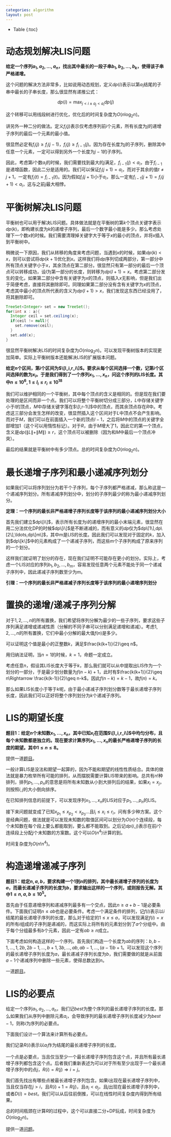 ```yaml
---
categories: algorithm
layout: post
---
```


- Table
{:toc}

# 动态规划解决LIS问题

**给定一个序列$a_1,a_2,\ldots, a_n$，找出其中最长的一段子串$b_1,b_2,\ldots, b_k$，使得该子串严格递增。**

这个问题的解决方法非常多，比如说用动态规划，定义$dp(i)$表示以第$a_i$结尾的子串中最长的子串长度，那么很显然有递推公式：

$$
dp(i)=\max_{j<i\land a_j<a_i}dp(j)
$$

这个转移可以用线段树进行优化，优化后的时间复杂度为$O(n\log_2n)$。

讲另外一种二分的做法。定义$f_i(j)$表示仅考虑序列前$i$个元素，所有长度为$j$的递增子序列的最后一个元素的最小值。

很显然必定有$f_i(j)\geq f_i(j-1)$，$f_i(j)\geq f_{i-1}(j)$。因为存在长度为$j$的子序列，删除其中任意一个元素，一定可以得到另外一个长度为$j-1$的子序列。

因此，考虑第$i$个数$a_i$的时候，我们需要找到最大的$j$满足，$f_{i-1}(j)<a_i$，由于$f_{i-1}$是递增函数，因此二分是适用的。我们可以保证$f_i(j+1)=a_i$，而对于其余的值$t\neq j+1$，一定有$f_i(t)=f_{i-1}(t)$。因为假如$f_i(j+1)$小于$a_i$，那么一定有$f_{i-1}(j+1)=f_i(j+1)<a_i$，这与之前$j$最大相悖。

# 平衡树解决LIS问题

平衡树也可以用于解决LIS问题。具体做法就是在平衡树的第$k$个顶点关键字表示$dp(k)$，即构建长度为$k$的递增子序列，最后一个数字最小能是多少。那么考虑处理下一个数$x$的时候。我们需要清理掉关键字大于等于$x$的最小的顶点，并将$x$插入到平衡树中。

稍微说一下原因，我们从转移的角度来考虑问题，当遇到$x$的时候，如果$dp(k)<x$，则可以尝试将$dp(k+1)$优化到$x$。这样我们将$dp$序列切成两部分，第一部分中所有顶点关键字小于$x$，其余顶点在第二部分。很显然只有第一部分的最后一个顶点可以转移成功，设$l$为第一部分的长度，则转移为$dp(l+1)=x$。考虑第二部分发生的变化，如果第二部分中含有关键字为$x$的顶点，则插入$x$无影响，但是我们出于简便考虑，直接将其删除即可。同理如果第二部分没有含有关键字为$x$的顶点，考虑其中最小的顶点所代表的含义为$dp(l+1)>x$，我们发现这东西已经没用了，将其删除即可。

```java
TreeSet<Integer> set = new TreeSet();
for(int x : a){
  Integer ceil = set.ceiling(x);
  if(ceil != null){
    set.remove(ceil);
  }
  set.add(x);
}
```

很显然平衡树解决LIS的时间复杂度为$O(n\log_2n)$。可以发现平衡树版本的实现更加简单。实际上平衡树版本还能解决LIS的扩展版本问题。

**给定$n$个区间，第$i$个区间为$\[l_i,r_i\]$。要求从每个区间选择一个数，记第$i$个区间选择的数为$x_i$。于是我们得到了一个序列$x_1,\ldots,x_n$，问这个序列的LIS长度。其中$n\leq 10^6, 1\leq l_i\leq r_i\leq 10^{18}$**

我们可以维护相同的一个平衡树，其中每个顶点的含义是相同的。但是现在我们要处理的是区间而非一个点。我们可以将整个平衡树切分成三部分，$L$中存储关键字小于$l$的顶点，$M$中存储关键字落在$\[l,r-1\]$中的顶点，而其余顶点存在$R$中。考虑这三部分会发生怎样的改变，很显然插入这个区间对于$L$中顶点不会产生影响。而对于$M$，我们可以在前面插入一个新的顶点$l-1$，之后将$M$中的顶点的关键字全部增加$1$（这个可以用惰性标记）。对于$R$，由于$M$增大了$1$，因此它的第一个顶点，含义是$dp(\|L\|+\|M\|)\geq r$，这个顶点可以被删除（因为和$M$中最后一个顶点冲突）。

最后的结果就是平衡树中有多少顶点。总的时间复杂度为$O(n\log_2n)$。

# 最长递增子序列和最小递减序列划分

如果我们可以将序列划分为若干个子序列，每个子序列都严格递减，那么称这是一个递减序列划分。所有递减序列划分中，划分的子序列最少的称为最小递减序列划分。

**定理：一个序列的最长非严格递增子序列长度等于该序列的最小递减序列划分大小**

首先我们建立$dp\[i\]$，表示所有长度为i的递增序列的最小末端元素，很显然在用二分法优化DP的时候$dp\[i\]$是不断递减的，而有意义的$dp$仅为$dp\[1\],dp\[2\],\ldots,dp\[m\]$，其中m是LIS的长度。因此我们可以发现对于固定的$k$，加入到$dp\[k\]$中的元素构成了一个递减子序列，而这些$m$个子序列构成了原来序列的一个划分。

这样我们就证明了划分的存在，现在我们证明不可能存在更小的划分。实际上，考虑一个LIS对应的序列$b_1,b_2,\ldots, b_m$，容易发现任意两个元素不能处于同一个递减子序列中，因此递减子序列数至少为$m$。

**引理：一个序列的最长非严格递减子序列长度等于该序列的最小递增序列划分**

# 置换的递增/递减子序列分解

对于$1,2,\ldots, n$的所有置换，我们希望将序列分解为最少的一些子序列，要求这些子序列满足递增或递减性质（分解的不同子串可以分别满足递增和递减）。考虑$1,2,\ldots,n$的所有置换，它们中最小分解的最大值$f(n)$是多少。

可以证明这个值是最小的正整数$k$，满足$\frac{k(k+1)}{2}\geq n$。

用归纳法证明，当$n=1$的时候，$k=1$，命题一定成立。

考虑任意$n$，假设其LIS长度大于等于$k$，那么我们就可以从中提取出LIS作为一个划分的一部分，于是最少划分数量为$f(n-k)+1$，此时有$\frac{k(k+1)}{2}\geq n\Rightarrow \frac{k(k-1)}{2}\geq n-k$。因此$f(n-k)=k-1$，故$f(n)=k$。

那么如果LIS长度小于等于$k$呢，由于最小递减子序列划分数等于最长递增子序列长度，因此我们可以正好将整个序列划分为$k$个递减子序列。

# LIS的期望长度

**题目1：给定$n$个未知数$x_1,\ldots,x_n$，其中已知$x_i$在范围$\[l_i,r_i\]$中均匀分布，且每个未知数都是独立的。现在要求计算序列$x_1,\ldots,x_n$的最长严格递增子序列的长度的期望。其中$1\leq n\leq 8$。**

提供一道[题目](https://atcoder.jp/contests/arc104/tasks/arc104_e)。

一般计算LIS是没法和期望一起算的，因为不能和期望的线性性质结合。具体的做法就是暴力枚举所有可能的排列，从而摆脱需要计算LIS带来的影响。总共有$n!$种排列，排列$p_1,\ldots,p_n$的意思是将所有未知数从小到大排列后的结果，如果$x_i=x_j$，则按照$i,j$的大小倒向排序。

在已知排列信息的前提下，可以发现序列$x_1,\ldots,x_n$的LIS对应于$p_1,\ldots,p_n$的LIS。

接下来问题就变成了已知$x_{p_1}\leq x_{p_2}< x_{p_3}\ldots$且$l_i\leq x_{i}\leq r_i$，问有多少种方案。这个是经典问题，做法就是可以发现未知数的取值区间可以划分为$O(n)$个连续段，每个未知数在每个段上要么都能取到，要么都不能取到。之后记$dp(i,j)$表示在前$i$个连续段上分配$j$个未知数的方案数。这个可以$O(n^4)$计算的到。

时间复杂度为$O(n!n^4)$。

# 构造递增递减子序列

**题目1：给定$n,a,b$，要求构建一个$1$到$n$的排列，其中最长递增子序列的长度为$a$，而最长递减子序列的长度为$b$，要求输出这样的一个序列，或则报告无解。其中$1\leq n,a,b\leq 10^5$。**

首先由于任意递增序列和递减序列最多有一个交点，因此$n\geq a+b-1$是必要条件。下面我们证明$n\leq ab$也是必要条件。考虑一个满足条件的排列，记$f(i)$表示以$i$结尾的最长递增子序列的长度，那么对于给定的$1\leq x\leq a$，可以发现满足$f(i)=x$的所有$i$组成的子序列是递减的，而这实际上将所有的元素划分到了$a$个分组中。由于每个分组最多有$b$个元素，因此一定有$ab\geq n$成立。

下面考虑如何构造这样的一个序列。首先我们构造一个长度为$ab$的序列：$b,b-1,\ldots,1,2b,2b-1,\ldots,b+1,3b,\ldots, ab,ab-1,\ldots, (a-1)b+1$。可以发现这个序列的最长递增子序列长度为$a$，最长递减子序列长度为$b$，我们需要做的就是从前面$a-1$个递减序列中删除一些元素，使得总数达到$n$。

一道[题目](https://atcoder.jp/contests/arc091/tasks/arc091_c)。

# LIS的必要点

给定一个序列$a_1,a_2,\ldots,a_n$，我们记$best$为整个序列的最长递增子序列的长度。那么如果我们从序列中删除元素$a_i$，会导致序列的最长递增子序列长度减少为$best-1$，则称$i$为序列的必要点。

下面我们设计一个算法来计算所有必要点。

我们记录$R(i)$表示以$a_i$作为结尾的最长递增子序列的长度。

一个点是必要点，当且仅当至少一个最长递增子序列包含这个点，并且所有最长递增子序列都包含这个点。后者我们重新表述为可以对于所有至少出现于一个最长递增子序列中的点$j$，$R(i)=R(j)\Rightarrow i=j$。

我们首先找出有哪些点被最长递增子序列包含。如果$i$出现在最长递增子序列中，当且仅当存在$j>i$，且$R(i)+1=R(j)$，且$a_i\lt a_j$，且$j$出现在最长递增子序列中，或者$D(i)=best$。我们可以从后往前倒推，可以在线性时间复杂度内得到所有结果。

总的时间瓶颈在计算$R$的过程中，这个可以直接二分+DP玩成，时间复杂度为$O(n\log_2n)$。



提供一道[问题](https://codeforces.com/contest/650/problem/D)。